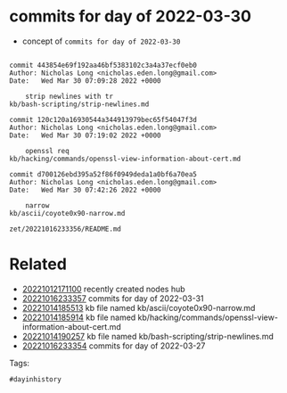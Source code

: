 # commits for day of 2022-03-30

- concept of `commits for day of 2022-03-30`

```

commit 443854e69f192aa46bf5383102c3a4a37ecf0eb0
Author: Nicholas Long <nicholas.eden.long@gmail.com>
Date:   Wed Mar 30 07:09:28 2022 +0000

    strip newlines with tr
kb/bash-scripting/strip-newlines.md

commit 120c120a16930544a344913979bec65f54047f3d
Author: Nicholas Long <nicholas.eden.long@gmail.com>
Date:   Wed Mar 30 07:19:02 2022 +0000

    openssl req
kb/hacking/commands/openssl-view-information-about-cert.md

commit d700126ebd395a52f86f0949deda1a0bf6a70ea5
Author: Nicholas Long <nicholas.eden.long@gmail.com>
Date:   Wed Mar 30 07:42:26 2022 +0000

    narrow
kb/ascii/coyote0x90-narrow.md
```

` zet/20221016233356/README.md `

# Related

- [20221012171100](/zet/20221012171100/README.md) recently created nodes hub
- [20221016233357](/zet/20221016233357/README.md) commits for day of 2022-03-31
- [20221014185513](/zet/20221014185513/README.md) kb file named kb/ascii/coyote0x90-narrow.md
- [20221014185914](/zet/20221014185914/README.md) kb file named kb/hacking/commands/openssl-view-information-about-cert.md
- [20221014190257](/zet/20221014190257/README.md) kb file named kb/bash-scripting/strip-newlines.md
- [20221016233354](/zet/20221016233354/README.md) commits for day of 2022-03-27

Tags:

    #dayinhistory
